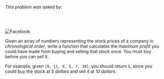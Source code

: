 ###### This problem was asked by:
<br>

![Facebook](http://pluspng.com/img-png/facebook-logo-png-1722.png)

Given an array of numbers representing the stock prices of a company in _chronological order_, write a function that calculates the *maximum profit* you could have made from buying and selling that stock once. You must buy before you can sell it.

For example, given `[9, 11, 8, 5, 7, 10]`, you should return `5`, since you could buy the stock at _5 dollars_ and sell it at _10 dollars_.
